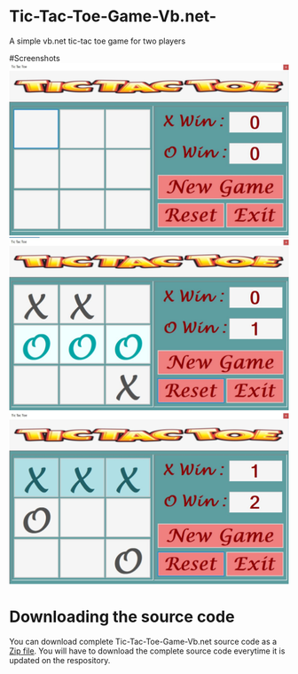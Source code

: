 # Tic-Tac-Toe-Game-Vb.net-
A simple vb.net tic-tac toe game for two players

#Screenshots
![01](https://raw.githubusercontent.com/HarshilKamani/Tic-Tac-Toe-Game-Vb.net-/main/01.jpg)
![02](https://raw.githubusercontent.com/HarshilKamani/Tic-Tac-Toe-Game-Vb.net-/main/02.jpg)
![03](https://raw.githubusercontent.com/HarshilKamani/Tic-Tac-Toe-Game-Vb.net-/main/03.jpg)

# Downloading the source code

You can download complete Tic-Tac-Toe-Game-Vb.net source code as a <a href="https://github.com/HarshilKamani/Tic-Tac-Toe-Game-Vb.net-/blob/main/Tic%20Tak%20Toe.zip">Zip file</a>.
You will have to download the complete source code everytime it is updated on the respository.
